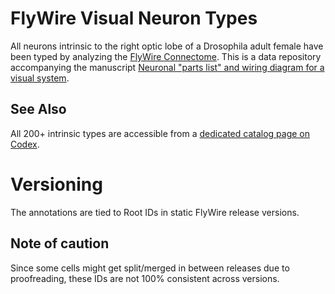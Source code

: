 # FlyWire Visual Neuron Types
All neurons intrinsic to the right optic lobe of a Drosophila adult female have been typed by analyzing the [FlyWire Connectome](https://flywire.ai).
This is a data repository accompanying the manuscript [Neuronal "parts list" and wiring diagram for a visual system](https://www.biorxiv.org/content/10.1101/2023.10.12.562119).
## See Also
All 200+ intrinsic types are accessible from a [dedicated catalog page on Codex](https://codex.flywire.ai/app/optic_lobe_catalog).

# Versioning
The annotations are tied to Root IDs in static FlyWire release versions.
## Note of caution
Since some cells might get split/merged in between releases due to proofreading, these IDs are not 100% consistent across versions.
